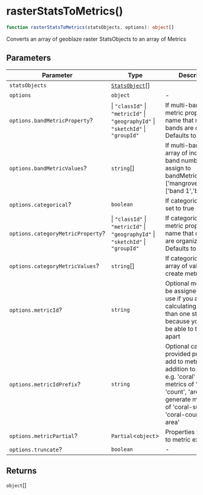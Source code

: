# rasterStatsToMetrics()

```ts
function rasterStatsToMetrics(statsObjects, options): object[]
```

Converts an array of geoblaze raster StatsObjects to an array of Metrics

## Parameters

| Parameter | Type | Description |
| ------ | ------ | ------ |
| `statsObjects` | [`StatsObject`](../interfaces/StatsObject.md)[] |  |
| `options` | `object` | - |
| `options.bandMetricProperty`? | \| `"classId"` \| `"metricId"` \| `"geographyId"` \| `"sketchId"` \| `"groupId"` | If multi-band raster, metric property name that raster bands are organized. Defaults to groupId |
| `options.bandMetricValues`? | `string`[] | If multi-band raster, array of indexed by band number to assign to bandMetricsProperty ['mangroves','coral']. ['band 1','band 2] |
| `options.categorical`? | `boolean` | If categorical raster, set to true |
| `options.categoryMetricProperty`? | \| `"classId"` \| `"metricId"` \| `"geographyId"` \| `"sketchId"` \| `"groupId"` | If categorical raster, metric property name that categories are organized. Defaults to classId |
| `options.categoryMetricValues`? | `string`[] | If categorical raster, array of values to create metrics for |
| `options.metricId`? | `string` | Optional metricId to be assigned. Don't use if you are calculating more than one stat because you won't be able to tell them apart |
| `options.metricIdPrefix`? | `string` | Optional caller-provided prefix to add to metricId in addition to stat name e.g. 'coral' with metrics of 'sum', 'count', 'area' will generate metric IDs of 'coral-sum', 'coral-count', 'coral-area' |
| `options.metricPartial`? | `Partial`\<`object`\> | Properties to append to metric extra |
| `options.truncate`? | `boolean` | - |

## Returns

`object`[]
